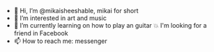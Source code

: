 - 👋 Hi, I’m @mikaisheeshable, mikai for short
- 👀 I’m interested in art and music
- 🌱 I’m currently learning on how to play an guitar
  💥 I'm looking for a friend in Facebook 
- 📫 How to reach me: messenger

<!---
mikaisheeshable/mikaisheeshable is a ✨ special ✨ repository because its `README.md` (this file) appears on your GitHub profile.
You can click the Preview link to take a look at your changes.
--->
